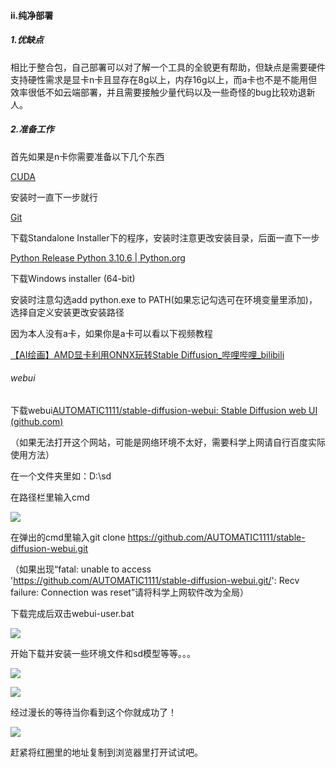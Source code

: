 #### ii.纯净部署

##### 1.优缺点

相比于整合包，自己部署可以对了解一个工具的全貌更有帮助，但缺点是需要硬件支持硬性需求是显卡n卡且显存在8g以上，内存16g以上，而a卡也不是不能用但效率很低不如云端部署，并且需要接触少量代码以及一些奇怪的bug比较劝退新人。

##### 2.准备工作

首先如果是n卡你需要准备以下几个东西

[CUDA ](https://developer.nvidia.com/cuda-downloads)

安装时一直下一步就行

[Git ](https://git-scm.com/downloads)

下载Standalone Installer下的程序，安装时注意更改安装目录，后面一直下一步

[Python Release Python 3.10.6 | Python.org](https://www.python.org/downloads/release/python-3106/)

下载Windows installer (64-bit)

安装时注意勾选add python.exe to PATH(如果忘记勾选可在环境变量里添加)，选择自定义安装更改安装路径



因为本人没有a卡，如果你是a卡可以看以下视频教程

[【AI绘画】AMD显卡利用ONNX玩转Stable Diffusion_哔哩哔哩_bilibili](https://www.bilibili.com/video/BV1WM4y1d7Tx/?vd_source=3ce927ad4d409debb889ffe5fe6ef47a)

###### webui

下载webui[AUTOMATIC1111/stable-diffusion-webui: Stable Diffusion web UI (github.com)](https://github.com/AUTOMATIC1111/stable-diffusion-webui)

（如果无法打开这个网站，可能是网络环境不太好，需要科学上网请自行百度实际使用方法）

在一个文件夹里如：D:\sd

在路径栏里输入cmd

![](https://github.com/slk214/stable-diffusion-/blob/main/%E5%B1%8F%E5%B9%95%E6%88%AA%E5%9B%BE%202023-04-18%20232151.png)

在弹出的cmd里输入git clone https://github.com/AUTOMATIC1111/stable-diffusion-webui.git

（如果出现“fatal: unable to access 'https://github.com/AUTOMATIC1111/stable-diffusion-webui.git/': Recv failure: Connection was reset”请将科学上网软件改为全局）

下载完成后双击webui-user.bat

![](https://github.com/slk214/stable-diffusion-/blob/main/%E5%B1%8F%E5%B9%95%E6%88%AA%E5%9B%BE%202023-04-18%20225012.png)

开始下载并安装一些环境文件和sd模型等等。。。

![](https://github.com/slk214/stable-diffusion-/blob/main/%E5%B1%8F%E5%B9%95%E6%88%AA%E5%9B%BE%202023-04-18%20224955.png)

![](https://github.com/slk214/stable-diffusion-/blob/main/%E5%B1%8F%E5%B9%95%E6%88%AA%E5%9B%BE%202023-04-18%20230008.png)

经过漫长的等待当你看到这个你就成功了！

![](https://github.com/slk214/stable-diffusion-/blob/main/%E5%B1%8F%E5%B9%95%E6%88%AA%E5%9B%BE%202023-04-18%20231040.png)

赶紧将红圈里的地址复制到浏览器里打开试试吧。

